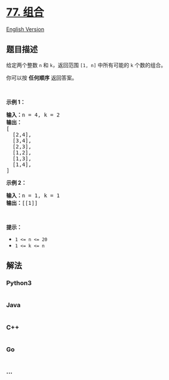 # [77. 组合](https://leetcode.cn/problems/combinations)

[English Version](/solution/0000-0099/0077.Combinations/README_EN.md)

## 题目描述

<!-- 这里写题目描述 -->

<p>给定两个整数 <code>n</code> 和 <code>k</code>，返回范围 <code>[1, n]</code> 中所有可能的 <code>k</code> 个数的组合。</p>

<p>你可以按 <strong>任何顺序</strong> 返回答案。</p>

<p> </p>

<p><strong>示例 1：</strong></p>

<pre>
<strong>输入：</strong>n = 4, k = 2
<strong>输出：</strong>
[
  [2,4],
  [3,4],
  [2,3],
  [1,2],
  [1,3],
  [1,4],
]</pre>

<p><strong>示例 2：</strong></p>

<pre>
<strong>输入：</strong>n = 1, k = 1
<strong>输出：</strong>[[1]]</pre>

<p> </p>

<p><strong>提示：</strong></p>

<ul>
	<li><code>1 <= n <= 20</code></li>
	<li><code>1 <= k <= n</code></li>
</ul>


## 解法

<!-- 这里可写通用的实现逻辑 -->

<!-- tabs:start -->

### **Python3**

<!-- 这里可写当前语言的特殊实现逻辑 -->

```python

```

### **Java**

<!-- 这里可写当前语言的特殊实现逻辑 -->

```java

```

### **C++**

```cpp

```

### **Go**

```go

```

### **...**

```

```

<!-- tabs:end -->